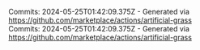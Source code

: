 Commits: 2024-05-25T01:42:09.375Z - Generated via https://github.com/marketplace/actions/artificial-grass
<br>
Commits: 2024-05-25T01:42:09.375Z - Generated via https://github.com/marketplace/actions/artificial-grass
<br>
